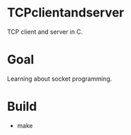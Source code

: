 # TCPclientandserver
TCP client and server in C.

# Goal
Learning about socket programming.

# Build
- make

